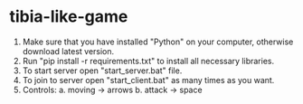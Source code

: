 # tibia-like-game

1. Make sure that you have installed "Python" on your computer, otherwise download latest version.
2. Run "pip install -r requirements.txt" to install all necessary libraries.
3. To start server open "start_server.bat" file.
4. To join to server open "start_client.bat" as many times as you want. 
5. Controls:
    a. moving -> arrows
    b. attack -> space
